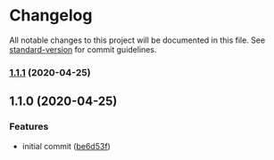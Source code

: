 # Changelog

All notable changes to this project will be documented in this file. See [standard-version](https://github.com/conventional-changelog/standard-version) for commit guidelines.

### [1.1.1](https://github.com/brpaz/do-snapshot-pruner/compare/v1.1.0...v1.1.1) (2020-04-25)

## 1.1.0 (2020-04-25)


### Features

* initial commit ([be6d53f](https://github.com/brpaz/do-snapshot-pruner/commit/be6d53ff3b095c243c24fea9c0007cb0e3440628))
